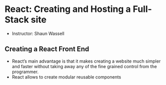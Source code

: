 # React: Creating and Hosting a Full-Stack site

- Instructor: Shaun Wassell

## Creating a React Front End

- React’s main advantage is that it makes creating a website much simpler and faster without taking away any of the fine grained control from the programmer.
- React allows to create modular reusable components 